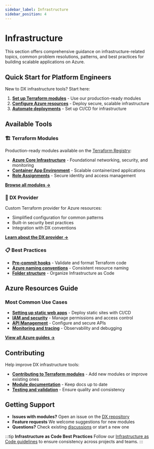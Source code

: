 ```yaml
---
sidebar_label: Infrastructure
sidebar_position: 4
---
```


# Infrastructure

This section offers comprehensive guidance on infrastructure-related topics, common problem resolutions, patterns, and best practices for building scalable applications on Azure.

## Quick Start for Platform Engineers

New to DX infrastructure tools? Start here:

1. **[Set up Terraform modules](./using-terraform-registry-modules.md)** - Use our production-ready modules
2. **[Configure Azure resources](./azure/index.md)** - Deploy secure, scalable infrastructure
3. **[Automate deployments](../pipelines/infra-apply.md)** - Set up CI/CD for infrastructure

## Available Tools

### 🏗️ Terraform Modules

Production-ready modules available on the [Terraform Registry](https://registry.terraform.io/namespaces/pagopa-dx):

- **[Azure Core Infrastructure](https://registry.terraform.io/modules/pagopa-dx/azure-core-infra)** - Foundational networking, security, and monitoring
- **[Container App Environment](https://registry.terraform.io/modules/pagopa-dx/azure-container-app-environment)** - Scalable containerized applications
- **[Role Assignments](https://registry.terraform.io/modules/pagopa-dx/azure-role-assignments)** - Secure identity and access management

[**Browse all modules →**](https://registry.terraform.io/namespaces/pagopa-dx)

### 🔧 DX Provider

Custom Terraform provider for Azure resources:
- Simplified configuration for common patterns
- Built-in security best practices
- Integration with DX conventions

[**Learn about the DX provider →**](./contributing-to-dx-provider.md)

### 📋 Best Practices

- **[Pre-commit hooks](./pre-commit-terraform.md)** - Validate and format Terraform code
- **[Azure naming conventions](../conventions/azure-naming-convention.md)** - Consistent resource naming
- **[Folder structure](../conventions/infra-folder-structure.md)** - Organize Infrastructure as Code

## Azure Resources Guide

### Most Common Use Cases

- **[Setting up static web apps](./setting-up-azure-static-web-app.md)** - Deploy static sites with CI/CD
- **[IAM and security](./azure/azure-iam.md)** - Manage permissions and access control
- **[API Management](./azure/apim/index.md)** - Configure and secure APIs
- **[Monitoring and tracing](./azure/azure-tracing.md)** - Observability and debugging

[**View all Azure guides →**](./azure/index.md)

## Contributing

Help improve DX infrastructure tools:

- **[Contributing to Terraform modules](./contributing-to-dx-terraform-modules/index.md)** - Add new modules or improve existing ones
- **[Module documentation](./contributing-to-dx-terraform-modules/documenting-dx-terraform-modules.md)** - Keep docs up to date
- **[Testing and validation](./pre-commit-terraform.md)** - Ensure quality and consistency

## Getting Support

- **Issues with modules?** Open an issue on the [DX repository](https://github.com/pagopa/dx/issues)
- **Feature requests** We welcome suggestions for new modules
- **Questions?** Check existing [discussions](https://github.com/pagopa/dx/discussions) or start a new one

:::tip **Infrastructure as Code Best Practices**
Follow our [Infrastructure as Code guidelines](../conventions/infra-folder-structure.md) to ensure consistency across projects and teams.
:::
